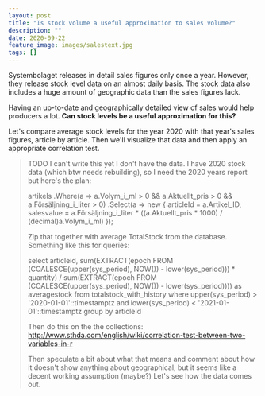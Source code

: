 ```yaml
---
layout: post
title: "Is stock volume a useful approximation to sales volume?"
description: ""
date: 2020-09-22
feature_image: images/salestext.jpg 
tags: []
---
```


Systembolaget releases in detail sales figures only once a year.
However, they release stock level data on an almost daily basis. The stock data also includes a huge amount of geographic data than the sales figures lack.

Having an up-to-date and geographically detailed view of sales would help producers a lot. **Can stock levels be a useful approximation for this?**

<!--more-->

Let's compare average stock levels for the year 2020 with that year's sales figures, article by article. Then we'll visualize that data and then apply an appropriate correlation test.

> TODO I can't write this yet I don't have the data. I have 2020 stock data (which btw needs rebuilding), so I need the 2020 years report but here's the plan:
>
>    artikels
>        .Where(a => a.Volym_i_ml > 0 && a.Aktuellt_pris > 0 && a.Försäljning_i_liter > 0)
>        .Select(a => new
>        {
>            articleId = a.Artikel_ID,
>            salesvalue = a.Försäljning_i_liter * ((a.Aktuellt_pris * 1000) / (decimal)a.Volym_i_ml)
>        });
>
>
> Zip that together with average TotalStock from the database. Something like this for queries:
>
>   select articleid, sum(EXTRACT(epoch FROM (COALESCE(upper(sys_period), NOW()) - lower(sys_period))) * quantity) / sum(EXTRACT(epoch FROM (COALESCE(upper(sys_period), NOW()) - lower(sys_period)))) as averagestock
>    from totalstock_with_history
>    where upper(sys_period) > '2020-01-01'::timestamptz
>    and lower(sys_period) < '2021-01-01'::timestamptz
>    group by articleId
>
>
> Then do this on the the collections:
> http://www.sthda.com/english/wiki/correlation-test-between-two-variables-in-r
>
> Then speculate a bit about what that means and comment about how it doesn't show anything about geographical,
> but it seems like a decent working assumption (maybe?) Let's see how the data comes out.
